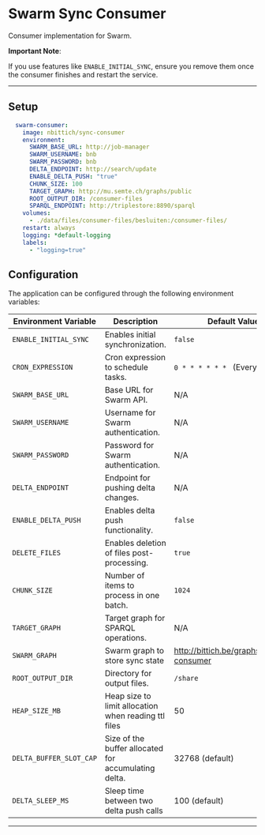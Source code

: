 # Swarm Sync Consumer

Consumer implementation for Swarm.

**Important Note**:

If you use features like `ENABLE_INITIAL_SYNC`,
ensure you remove them once the consumer finishes and restart the service.

---

## Setup

```yml
  swarm-consumer:
    image: nbittich/sync-consumer
    environment:
      SWARM_BASE_URL: http://job-manager
      SWARM_USERNAME: bnb
      SWARM_PASSWORD: bnb
      DELTA_ENDPOINT: http://search/update
      ENABLE_DELTA_PUSH: "true"
      CHUNK_SIZE: 100
      TARGET_GRAPH: http://mu.semte.ch/graphs/public
      ROOT_OUTPUT_DIR: /consumer-files
      SPARQL_ENDPOINT: http://triplestore:8890/sparql
    volumes:
      - ./data/files/consumer-files/besluiten:/consumer-files/
    restart: always
    logging: *default-logging
    labels:
      - "logging=true"
```

## Configuration

The application can be configured through the following environment variables:

| **Environment Variable** | **Description**                                      | **Default Value**                       | **Required** |
| ------------------------ | ---------------------------------------------------- | --------------------------------------- | ------------ |
| `ENABLE_INITIAL_SYNC`    | Enables initial synchronization.                     | `false`                                 | No           |
| `CRON_EXPRESSION`        | Cron expression to schedule tasks.                   | `0 * * * * * * ` (Every minutes)        | No           |
| `SWARM_BASE_URL`         | Base URL for Swarm API.                              | N/A                                     | Yes          |
| `SWARM_USERNAME`         | Username for Swarm authentication.                   | N/A                                     | Yes          |
| `SWARM_PASSWORD`         | Password for Swarm authentication.                   | N/A                                     | Yes          |
| `DELTA_ENDPOINT`         | Endpoint for pushing delta changes.                  | N/A                                     | No           |
| `ENABLE_DELTA_PUSH`      | Enables delta push functionality.                    | `false`                                 | No           |
| `DELETE_FILES`           | Enables deletion of files post-processing.           | `true`                                  | No           |
| `CHUNK_SIZE`             | Number of items to process in one batch.             | `1024`                                  | No           |
| `TARGET_GRAPH`           | Target graph for SPARQL operations.                  | N/A                                     | Yes          |
| `SWARM_GRAPH`            | Swarm graph to store sync state                      | http://bittich.be/graphs/swarm-consumer | No           |
| `ROOT_OUTPUT_DIR`        | Directory for output files.                          | `/share`                                | No           |
| `HEAP_SIZE_MB`           | Heap size to limit allocation when reading ttl files | 50                                      | No           |
| `DELTA_BUFFER_SLOT_CAP`  | Size of the buffer allocated for accumulating delta. | 32768 (default)                         | No           |
| `DELTA_SLEEP_MS`         | Sleep time between two delta push calls              | 100 (default)                           | No           |

---
